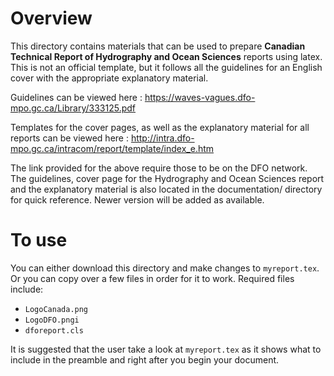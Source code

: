 # Overview

This directory contains materials that can be used to prepare **Canadian Technical Report of Hydrography and Ocean Sciences** reports using latex. This is not an official template, but it follows all the guidelines for an English cover with the appropriate  explanatory material. 

Guidelines can be viewed here : https://waves-vagues.dfo-mpo.gc.ca/Library/333125.pdf

Templates for the cover pages, as well as the explanatory material for all reports can be viewed here : http://intra.dfo-mpo.gc.ca/intracom/report/template/index_e.htm

The link provided for the above require those to be on the DFO network. The guidelines, cover page for the Hydrography and Ocean Sciences report and the explanatory material is also located in the documentation/ directory for quick reference. Newer version will be added as available.

# To use

You can either download this directory and make changes to ``myreport.tex``. Or you can copy over a few files in order for it to work. Required files include:

* ``LogoCanada.png``
* ``LogoDFO.pngi``
* ``dforeport.cls``

It is suggested that the user take a look at ``myreport.tex`` as it shows what to include in the preamble and right after you begin your document.
 
